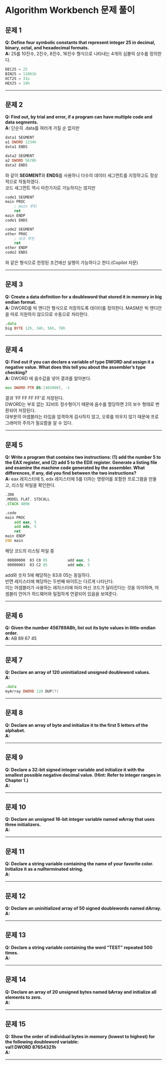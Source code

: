# Algorithm Workbench 문제 풀이

## 문제 1  
**Q: Define four symbolic constants that represent integer 25 in decimal, binary, octal, and hexadecimal formats.**  
**A:** 25를 10진수, 2진수, 8진수, 16진수 형식으로 나타내는 4개의 심볼릭 상수를 정의한다.  
```asm
DEC25 = 25  
BIN25 = 11001b  
OCT25 = 31o  
HEX25 = 19h  
```

---
## 문제 2  
**Q: Find out, by trial and error, if a program can have multiple code and data segments.**  
**A:** 단순히 .data를 여러개 가질 순 없지만
```asm
data1 SEGMENT
a1 DWORD 1234h
data1 ENDS

data2 SEGMENT
a2 DWORD 5678h
data2 ENDS
```
와 같이 **SEGMENT**와 **ENDS**를 사용하니 다수의 데이터 세그먼트를 지정하고도 정상적으로 작동하였다.  
코드 세그먼트 역시 마찬가지로 가능하지는 않지만  
```asm
code1 SEGMENT
main PROC
    ; main 루틴
    ret
main ENDP
code1 ENDS

code2 SEGMENT
other PROC
    ; 보조 루틴
    ret
other ENDP
code2 ENDS
```
와 같은 형식으로 한정된 조건에선 실행이 가능하다고 한다.(Copilot 자문)  

---
## 문제 3  
**Q: Create a data definition for a doubleword that stored it in memory in big endian format.**  
**A:** DWORD를 빅 엔디안 형식으로 저장하도록 데이터를 정의한다. MASM은 빅 엔디안을 따로 지원하지 않으므로 수동으로 처리한다.  
```asm
.data
big BYTE 12h, 34h, 56h, 78h
```

---
## 문제 4  
**Q: Find out if you can declare a variable of type DWORD and assign it a negative value. What does this tell you about the assembler’s type checking?**  
**A:** DWORD 에 음수값을 넣어 결과를 알아본다.  
```asm
mov DWORD PTR DS:[402000], -1
```
결과 'FF FF FF FF'로 저장된다.  
DWORD는 부호 없는 32비트 정수형이기 때문에 음수를 할당하면 2의 보수 형태로 변환되어 저장된다.  
대부분의 어셈블러는 타입을 엄격하게 검사하지 않고, 오류를 띄우지 않기 때문에 프로그래머의 주의가 필요함을 알 수 있다.  

---
## 문제 5    
**Q: Write a program that contains two instructions: (1) add the number 5 to the EAX register, and (2) add 5 to the EDX register. Generate a listing file and examine the machine code generated by the assembler. What differences, if any, did you find between the two instructions?**  
**A:** eax 레지스터에 5, edx 레지스터에 5를 더하는 명령어를 포함한 프로그램을 만들고, 리스팅 파일을 확인한다.  
```asm
.386
.MODEL FLAT, STDCALL
.STACK 4096

.code
main PROC
	add eax, 5 
	add edx, 5 
	ret
main ENDP
END main
```
해당 코드의 리스팅 파일 중  
```asm
 00000000  83 C0 05			add eax, 5 
 00000003  83 C2 05			add edx, 5 
```
add와 숫자 5에 해당하는 83과 05는 동일하다.  
반면 레지스터에 해당하는 두번째 바이트는 다르게 나타난다.  
이는 어셈블러가 사용하는 레지스터에 따라 머신 코드가 달라진다는 것을 의미하며, 어셈블리 언어가 하드웨어와 밀접하게 연결되어 있음을 보여준다.  

---
## 문제 6  
**Q: Given the number 456789ABh, list out its byte values in little-endian order.**  
**A:** AB 89 67 45  

---
## 문제 7  
**Q: Declare an array of 120 uninitialized unsigned doubleword values.**  
**A:**
```asm
.data
myArray DWORD 120 DUP(?)
```

---
## 문제 8  
**Q: Declare an array of byte and initialize it to the first 5 letters of the alphabet.**  
**A:**

---
## 문제 9  
**Q: Declare a 32-bit signed integer variable and initialize it with the smallest possible negative decimal value. (Hint: Refer to integer ranges in Chapter 1.)**  
**A:**

---
## 문제 10  
**Q: Declare an unsigned 16-bit integer variable named wArray that uses three initializers.**  
**A:**

---
## 문제 11    
**Q: Declare a string variable containing the name of your favorite color. Initialize it as a nullterminated string.**  
**A:**

---
## 문제 12  
**Q: Declare an uninitialized array of 50 signed doublewords named dArray.**  
**A:**

---
## 문제 13  
**Q: Declare a string variable containing the word “TEST” repeated 500 times.**  
**A:**

---
## 문제 14  
**Q: Declare an array of 20 unsigned bytes named bArray and initialize all elements to zero.**  
**A:**

---
## 문제 15  
**Q: Show the order of individual bytes in memory (lowest to highest) for the following doubleword variable:**  
 **val1 DWORD 87654321h**  
**A:**

---
